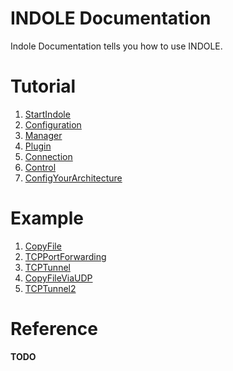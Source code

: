 # INDOLE Documentation

Indole Documentation tells you how to use INDOLE.

# Tutorial

1. [StartIndole](tutorial/StartIndole.md)
2. [Configuration](tutorial/Configuration.md)
3. [Manager](tutorial/Manager.md)
4. [Plugin](tutorial/Plugin.md)
5. [Connection](tutorial/Connection.md)
6. [Control](tutorial/Control.md)
7. [ConfigYourArchitecture](tutorial/ConfigYourArchitecture.md)

# Example

1. [CopyFile](example/CopyFile.md)
2. [TCPPortForwarding](example/TCPPortForwarding.md)
3. [TCPTunnel](example/TCPTunnel.md)
4. [CopyFileViaUDP](example/CopyFileViaUDP.md)
5. [TCPTunnel2](example/TCPTunnel2.md)

# Reference

**TODO**